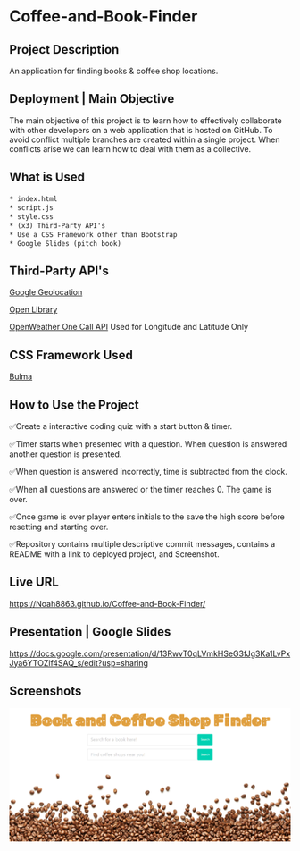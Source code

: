 # Coffee-and-Book-Finder

## Project Description

An application for finding books & coffee shop locations.

## Deployment | Main Objective

The main objective of this project is to learn how to effectively collaborate with
other developers on a web application that is hosted on GitHub. To avoid conflict
multiple branches are created within a single project. When conflicts arise we can
learn how to deal with them as a collective.

## What is Used

    * index.html
    * script.js
    * style.css
    * (x3) Third-Party API's 
    * Use a CSS Framework other than Bootstrap
    * Google Slides (pitch book)

## Third-Party API's

[Google Geolocation](https://developers.google.com/maps/documentation/geolocation/get-api-key)

[Open Library](https://www.programmableweb.com/api/open-library-books-rest-api)

[OpenWeather One Call API](https://openweathermap.org/api/one-call-api) Used for Longitude and Latitude Only

## CSS Framework Used

[Bulma](https://bulma.io/)

## How to Use the Project

✅Create a interactive coding quiz with a start button & timer.

✅Timer starts when presented with a question. When question is answered another question is presented.

✅When question is answered incorrectly, time is subtracted from the clock.

✅When all questions are answered or the timer reaches 0. The game is over.

✅Once game is over player enters initials to the save the high score before resetting and starting over.

✅Repository contains multiple descriptive commit messages, contains a README with a link to deployed project, and Screenshot.

## Live URL
https://Noah8863.github.io/Coffee-and-Book-Finder/

## Presentation | Google Slides
https://docs.google.com/presentation/d/13RwvT0qLVmkHSeG3fJg3Ka1LvPxJya6YTOZlf4SAQ_s/edit?usp=sharing

## Screenshots
![](images/finder.PNG)
